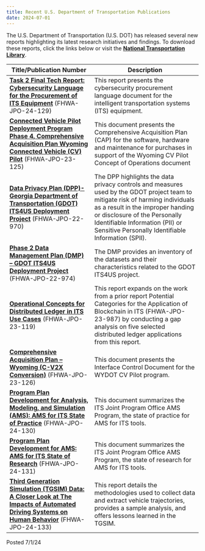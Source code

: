 ```yaml
---
title: Recent U.S. Department of Transportation Publications
date: 2024-07-01
---
```


The U.S. Department of Transportation (U.S. DOT) has released several new reports highlighting its latest research initiatives and findings. To download these reports, click the links below or visit the [**National Transportation Library**](https://ntl.bts.gov/ntl).

| **Title/Publication Number** | **Description** |
| --- | --- |
| [**Task 2 Final Tech Report: Cybersecurity Language for the Procurement of ITS Equipment**](https://rosap.ntl.bts.gov/view/dot/73792) (FHWA-JPO-24-129) | This report presents the cybersecurity procurement language document for the intelligent transportation systems (ITS) equipment. |
| [**Connected Vehicle Pilot Deployment Program Phase 4, Comprehensive Acquisition Plan Wyoming Connected Vehicle (CV) Pilot**](https://rosap.ntl.bts.gov/view/dot/74181) (FHWA-JPO-23-125) | This document presents the Comprehensive Acquisition Plan (CAP) for the software, hardware and maintenance for purchases in support of the Wyoming CV Pilot Concept of Operations document |
| [**Data Privacy Plan (DPP)- Georgia Department of Transportation (GDOT) ITS4US Deployment Project**](https://rosap.ntl.bts.gov/view/dot/74299) (FHWA-JPO-22-970) | The DPP highlights the data privacy controls and measures used by the GDOT project team to mitigate risk of harming individuals as a result in the improper handing or disclosure of the Personally Identifiable Information (PII) or Sensitive Personally Identifiable Information (SPII). |
| [**Phase 2 Data Management Plan (DMP) – GDOT ITS4US Deployment Project**](https://rosap.ntl.bts.gov/view/dot/74295) (FHWA-JPO-22-974) | The DMP provides an inventory of the datasets and their characteristics related to the GDOT ITS4US project. |
| [**Operational Concepts for Distributed Ledger in ITS Use Cases**](https://rosap.ntl.bts.gov/view/dot/74274) (FHWA-JPO-23-119) | This report expands on the work from a prior report Potential Categories for the Application of Blockchain in ITS (FHWA-JPO-23-987) by conducting a gap analysis on five selected distributed ledger applications from this report. |
| [**Comprehensive Acquisition Plan – Wyoming (C-V2X Conversion)**](https://rosap.ntl.bts.gov/view/dot/74648) (FHWA-JPO-23-126) | This document presents the Interface Control Document for the WYDOT CV Pilot program. |
| [**Program Plan Development for Analysis, Modeling, and Simulation (AMS): AMS for ITS State of Practice**](https://rosap.ntl.bts.gov/view/dot/74637) (FHWA-JPO-24-130) | This document summarizes the ITS Joint Program Office AMS Program, the state of practice for AMS for ITS tools. |
| [**Program Plan Development for AMS: AMS for ITS State of Research**](https://rosap.ntl.bts.gov/view/dot/74633) (FHWA-JPO-24-131) | This document summarizes the ITS Joint Program Office AMS Program, the state of research for AMS for ITS tools. |
| [**Third Generation Simulation (TGSIM) Data: A Closer Look at The Impacts of Automated Driving Systems on Human Behavior**](https://rosap.ntl.bts.gov/view/dot/74647) (FHWA-JPO-24-133) | This report details the methodologies used to collect data and extract vehicle trajectories, provides a sample analysis, and offers lessons learned in the TGSIM. |

Posted 7/1/24